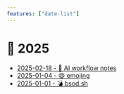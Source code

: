 ```yaml
---
features: ["date-list"]
---
```

# 📅 2025

* [2025-02-18 - 🤖 AI workflow notes](02/ai)
* [2025-01-04 - 😄 emojing](01/emojing)
* [2025-01-01 - 💣 bsod.sh](01/bsod)
